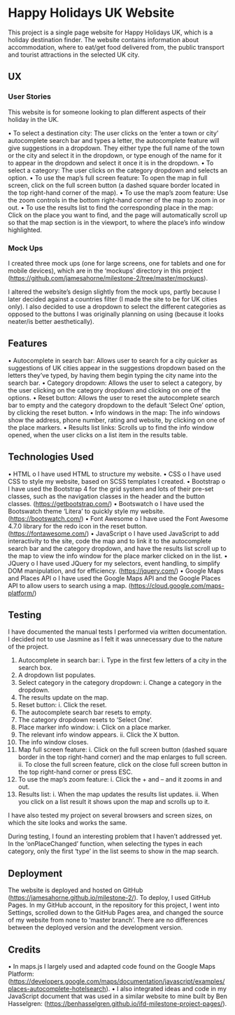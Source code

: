 # Happy Holidays UK Website
This project is a single page website for Happy Holidays UK, which is a holiday destination finder. The website contains information about accommodation, where to eat/get food delivered from, the public transport and tourist attractions in the selected UK city.

## UX
### User Stories
This website is for someone looking to plan different aspects of their holiday in the UK.

•	To select a destination city: The user clicks on the ‘enter a town or city’ autocomplete search bar and types a letter, the autocomplete feature will give suggestions in a dropdown. They either type the full name of the town or the city and select it in the dropdown, or type enough of the name for it to appear in the dropdown and select it once it is in the dropdown.
•	To select a category: The user clicks on the category dropdown and selects an option.
•	To use the map’s full screen feature: To open the map in full screen, click on the full screen button (a dashed square border located in the top right-hand corner of the map).
•	To use the map’s zoom feature: Use the zoom controls in the bottom right-hand corner of the map to zoom in or out.
•	To use the results list to find the corresponding place in the map: Click on the place you want to find, and the page will automatically scroll up so that the map section is in the viewport, to where the place’s info window highlighted.

### Mock Ups
I created three mock ups (one for large screens, one for tablets and one for mobile devices), which are in the ‘mockups’ directory in this project (https://github.com/jamesahorne/milestone-2/tree/master/mockups).

I altered the website’s design slightly from the mock ups, partly because I later decided against a countries filter (I made the site to be for UK cities only). I also decided to use a dropdown to select the different categories as opposed to the buttons I was originally planning on using (because it looks neater/is better aesthetically).

## Features
•	Autocomplete in search bar: Allows user to search for a city quicker as suggestions of UK cities appear in the suggestions dropdown based on the letters they’ve typed, by having them begin typing the city name into the search bar.
•	Category dropdown: Allows the user to select a category, by the user clicking on the category dropdown and clicking on one of the options.
•	Reset button: Allows the user to reset the autocomplete search bar to empty and the category dropdown to the default ‘Select One’ option, by clicking the reset button.
•	Info windows in the map: The info windows show the address, phone number, rating and website, by clicking on one of the place markers.
•	Results list links: Scrolls up to find the info window opened, when the user clicks on a list item in the results table.

## Technologies Used
•	HTML
o	I have used HTML to structure my website.
•	CSS
o	I have used CSS to style my website, based on SCSS templates I created.
•	Bootstrap
o	I have used the Bootstrap 4 for the grid system and lots of their pre-set classes, such as the navigation classes in the header and the button classes. (https://getbootstrap.com/)
•	Bootswatch
o	I have used the Bootswatch theme ‘Litera’ to quickly style my website. (https://bootswatch.com/)
•	Font Awesome
o	I have used the Font Awesome 4.7.0 library for the redo icon in the reset button. (https://fontawesome.com/)
•	JavaScript
o	I have used JavaScript to add interactivity to the site, code the map and to link it to the autocomplete search bar and the category dropdown, and have the results list scroll up to the map to view the info window for the place marker clicked on in the list.
•	JQuery
o	I have used JQuery for my selectors, event handling, to simplify DOM manipulation, and for efficiency. (https://jquery.com/)
•	Google Maps and Places API
o	I have used the Google Maps API and the Google Places API to allow users to search using a map. (https://cloud.google.com/maps-platform/)

## Testing
I have documented the manual tests I performed via written documentation. I decided not to use Jasmine as I felt it was unnecessary due to the nature of the project.

1.	Autocomplete in search bar:
i.	Type in the first few letters of a city in the search box.
1.	A dropdown list populates.
2.	Select category in the category dropdown:
i.	Change a category in the dropdown.
1.	The results update on the map.
3.	Reset button:
i.	Click the reset.
1.	The autocomplete search bar resets to empty.
2.	The category dropdown resets to ‘Select One’.
4.	Place marker info window:
i.	Click on a place marker.
1.	The relevant info window appears.
ii.	Click the X button.
1.	The info window closes.
5.	Map full screen feature:
i.	Click on the full screen button (dashed square border in the top right-hand corner) and the map enlarges to full screen.
ii.	To close the full screen feature, click on the close full screen button in the top right-hand corner or press ESC.
6.	To use the map’s zoom feature:
i.	Click the + and – and it zooms in and out.
7.	Results list:
i.	When the map updates the results list updates.
ii.	When you click on a list result it shows upon the map and scrolls up to it.

I have also tested my project on several browsers and screen sizes, on which the site looks and works the same.

During testing, I found an interesting problem that I haven’t addressed yet. In the ‘onPlaceChanged’ function, when selecting the types in each category, only the first ‘type’ in the list seems to show in the map search.

## Deployment
The website is deployed and hosted on GitHub (https://jamesahorne.github.io/milestone-2/). To deploy, I used GitHub Pages. In my GitHub account, in the repository for this project, I went into Settings, scrolled down to the GitHub Pages area, and changed the source of my website from none to ‘master branch’. There are no differences between the deployed version and the development version.

## Credits
•	In maps.js I largely used and adapted code found on the Google Maps Platform: (https://developers.google.com/maps/documentation/javascript/examples/places-autocomplete-hotelsearch).
•	I also integrated ideas and code in my JavaScript document that was used in a similar website to mine built by Ben Hasselgren: (https://benhasselgren.github.io/ifd-milestone-project-pages/).

